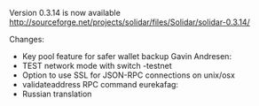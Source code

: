 Version 0.3.14 is now available
http://sourceforge.net/projects/solidar/files/Solidar/solidar-0.3.14/

Changes:
* Key pool feature for safer wallet backup
Gavin Andresen:
* TEST network mode with switch -testnet
* Option to use SSL for JSON-RPC connections on unix/osx
* validateaddress RPC command
eurekafag:
* Russian translation
